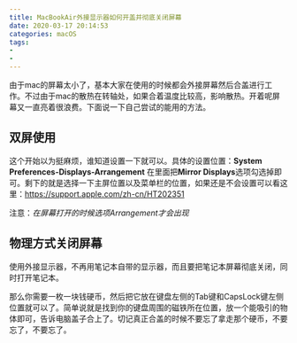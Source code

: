 ```yaml
---
title: MacBookAir外接显示器如何开盖并彻底关闭屏幕
date: 2020-03-17 20:14:53
categories: macOS
tags:
- 
- 
---
```


由于mac的屏幕太小了，基本大家在使用的时候都会外接屏幕然后合盖进行工作。不过由于mac的散热在转轴处，如果合着温度比较高，影响散热。开着呢屏幕又一直亮着很浪费。下面说一下自己尝试的能用的方法。

<!--more-->

## 双屏使用

这个开始以为挺麻烦，谁知道设置一下就可以。具体的设置位置：**System Preferences-Displays-Arrangement** 在里面把**Mirror Displays**选项勾选掉即可。剩下的就是选择一下主屏位置以及菜单栏的位置，如果还是不会设置可以看这里：<https://support.apple.com/zh-cn/HT202351>

注意：_在屏幕打开的时候选项Arrangement才会出现_

## 物理方式关闭屏幕

使用外接显示器，不再用笔记本自带的显示器，而且要把笔记本屏幕彻底关闭，同时打开笔记本。

那么你需要一枚一块钱硬币，然后把它放在键盘左侧的Tab键和CapsLock键左侧位置就可以了。简单说就是找到你的键盘周围的磁铁所在位置，放一个能吸引的物体即可，告诉电脑盖子合上了。切记真正合盖的时候不要忘了拿走那个硬币，不要忘了，不要忘了。
